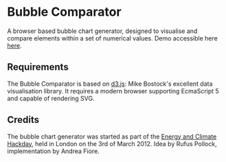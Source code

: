 # Bubble Comparator

A browser based bubble chart generator, designed to visualise and compare elements within a set of numerical values.
Demo accessible here [here](http://afiore.github.com/bubble-comparator).

## Requirements

The Bubble Comparator is based on [d3.js](http://mbostock.github.com/d3): Mike Bostock's excellent data visualisation library.
It requires a modern browser supporting EcmaScript 5 and capable of rendering SVG.

## Credits

The bubble chart generator was started as part of the [Energy and Climate Hackday](http://www.meetup.com/OpenKnowledgeFoundation/London-GB/609192/), held in London on the 3rd of March 2012.
Idea by Rufus Pollock, implementation by Andrea Fiore.
